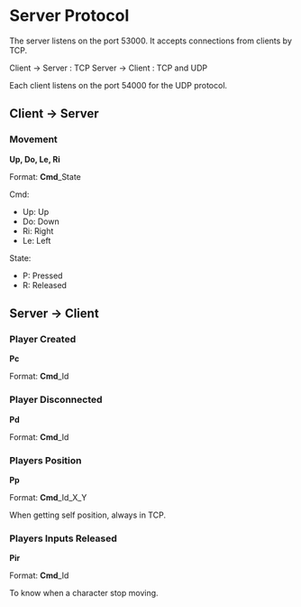 # Server Protocol

The server listens on the port 53000.
It accepts connections from clients by TCP.

Client -> Server : TCP
Server -> Client : TCP and UDP

Each client listens on the port 54000 for the UDP protocol.



## Client → Server

### Movement
**Up, Do, Le, Ri**

Format: **Cmd**_State

Cmd:
- Up: Up
- Do: Down
- Ri: Right
- Le: Left

State:
- P: Pressed
- R: Released



## Server → Client

### Player Created
**Pc**

Format: **Cmd**_Id


### Player Disconnected
**Pd**

Format: **Cmd**_Id


### Players Position
**Pp**

Format: **Cmd**_Id_X_Y

When getting self position, always in TCP.


### Players Inputs Released
**Pir**

Format: **Cmd**_Id

To know when a character stop moving.